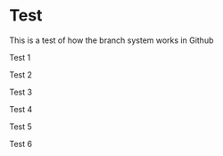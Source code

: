 # Test
This is a test of how the branch system works in Github

Test 1

Test 2

Test 3

Test 4

Test 5

Test 6
